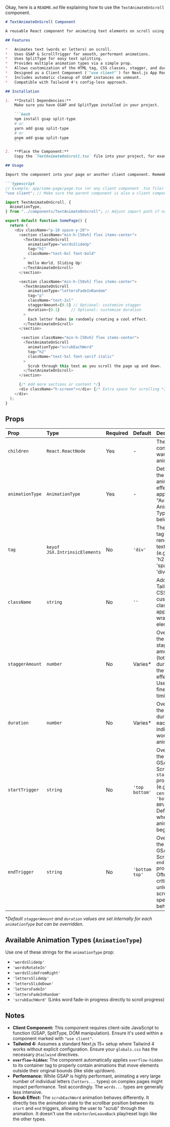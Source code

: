 Okay, here is a `README.md` file explaining how to use the `TextAnimateOnScroll` component.

```markdown
# TextAnimateOnScroll Component

A reusable React component for animating text elements on scroll using GSAP, ScrollTrigger, and SplitType within a Next.js 15+ project (using Tailwind 4). It provides various pre-defined, staggered text animations that trigger when the element enters the viewport.

## Features

*   Animates text (words or letters) on scroll.
*   Uses GSAP & ScrollTrigger for smooth, performant animations.
*   Uses SplitType for easy text splitting.
*   Provides multiple animation types via a simple prop.
*   Allows customization of the HTML tag, CSS classes, stagger, and duration.
*   Designed as a Client Component (`"use client"`) for Next.js App Router.
*   Includes automatic cleanup of GSAP instances on unmount.
*   Compatible with Tailwind 4's config-less approach.

## Installation

1.  **Install Dependencies:**
    Make sure you have GSAP and SplitType installed in your project.

    ```bash
    npm install gsap split-type
    # or
    yarn add gsap split-type
    # or
    pnpm add gsap split-type
    ```

2.  **Place the Component:**
    Copy the `TextAnimateOnScroll.tsx` file into your project, for example, under `./components/`.

## Usage

Import the component into your page or another client component. Remember that the `TextAnimateOnScroll` component itself uses the `"use client"` directive, so any component directly using it must also be a Client Component or rendered within one.

```typescript
// Example: app/some-page/page.tsx (or any client component .tsx file)
"use client"; // Make sure the parent component is also a client component if needed

import TextAnimateOnScroll, {
  AnimationType,
} from "../components/TextAnimateOnScroll"; // Adjust import path if needed

export default function SomePage() {
  return (
    <div className="p-10 space-y-20">
      <section className="min-h-[50vh] flex items-center">
        <TextAnimateOnScroll
          animationType="wordsSlideUp"
          tag="h1"
          className="text-6xl font-bold"
        >
          Hello World, Sliding Up!
        </TextAnimateOnScroll>
      </section>

      <section className="min-h-[50vh] flex items-center">
        <TextAnimateOnScroll
          animationType="lettersFadeInRandom"
          tag="p"
          className="text-2xl"
          staggerAmount={0.5} // Optional: customize stagger
          duration={0.1}     // Optional: customize duration
        >
          Each letter fades in randomly creating a cool effect.
        </TextAnimateOnScroll>
      </section>

       <section className="min-h-[50vh] flex items-center">
        <TextAnimateOnScroll
          animationType="scrubEachWord"
          tag="h2"
          className="text-5xl font-serif italic"
        >
          Scrub through this text as you scroll the page up and down.
        </TextAnimateOnScroll>
      </section>

      {/* Add more sections or content */}
      <div className="h-screen"></div> {/* Extra space for scrolling */}
    </div>
  );
}
```

## Props

| Prop                | Type                          | Required | Default      | Description                                                                                                                            |
| :------------------ | :---------------------------- | :------- | :----------- | :------------------------------------------------------------------------------------------------------------------------------------- |
| `children`          | `React.ReactNode`             | Yes      | -            | The text content you want to animate.                                                                                                  |
| `animationType`     | `AnimationType`               | Yes      | -            | Determines the specific animation effect to apply. See "Available Animation Types" below.                                               |
| `tag`               | `keyof JSX.IntrinsicElements` | No       | `'div'`      | The HTML tag to render the text within (e.g., 'h1', 'h2', 'p', 'span', 'div').                                                        |
| `className`         | `string`                      | No       | `''`         | Additional Tailwind CSS or custom classes to apply to the wrapper element.                                                               |
| `staggerAmount`     | `number`                      | No       | Varies\*     | Overrides the default stagger amount (total duration for the stagger effect). Useful for fine-tuning timing.                             |
| `duration`          | `number`                      | No       | Varies\*     | Overrides the default duration for each individual word/letter animation.                                                                |
| `startTrigger`      | `string`                      | No       | `'top bottom'` | Overrides the default GSAP ScrollTrigger `start` property (e.g., `'top center'`, `'bottom 80%'`). Defines when the animation begins. |
| `endTrigger`        | `string`                      | No       | `'bottom top'` | Overrides the default GSAP ScrollTrigger `end` property. Often less critical unless using scrub or specific end behaviors.             |

\*_Default `staggerAmount` and `duration` values are set internally for each `animationType` but can be overridden._

## Available Animation Types (`AnimationType`)

Use one of these strings for the `animationType` prop:

*   `'wordsSlideUp'`
*   `'wordsRotateIn'`
*   `'wordsSlideFromRight'`
*   `'lettersSlideUp'`
*   `'lettersSlideDown'`
*   `'lettersFadeIn'`
*   `'lettersFadeInRandom'`
*   `'scrubEachWord'` (Links word fade-in progress directly to scroll progress)

## Notes

*   **Client Component:** This component requires client-side JavaScript to function (GSAP, SplitType, DOM manipulation). Ensure it's used within a component marked with `"use client"`.
*   **Tailwind 4:** Assumes a standard Next.js 15+ setup where Tailwind 4 works without explicit configuration. Ensure your `globals.css` has the necessary `@tailwind` directives.
*   **`overflow-hidden`:** The component automatically applies `overflow-hidden` to its container tag to properly contain animations that move elements outside their original bounds (like slide up/down).
*   **Performance:** While GSAP is highly performant, animating a very large number of individual letters (`letters...` types) on complex pages might impact performance. Test accordingly. The `words...` types are generally less intensive.
*   **Scrub Effect:** The `scrubEachWord` animation behaves differently. It directly ties the animation state to the scrollbar position between its `start` and `end` triggers, allowing the user to "scrub" through the animation. It doesn't use the `onEnter`/`onLeaveBack` play/reset logic like the other types.
